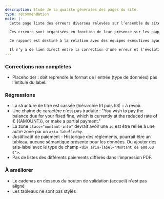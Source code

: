 ```yaml
---
description: Etude de la qualité générales des pages du site.
type: recommendation
note: |-
  Cette page liste des erreurs diverses relevées sur l’ensemble du site. Elles peuvent être de tout types (visuel, code, structure, textuel), ainsi que présenter des critères permettant de les classer sous forme de listes spécifiques (status, lots de correction, criticités…).

  Ces erreurs sont organisées en fonction de leur présence sur les pages du site : par page puis par bloc.

  Ce rapport est destiné à la relation avec des équipes exécutives ayant pour objectif : d’estimer le temps de développement, créer des tâches, distribuer les tâches, corriger les erreurs,… Il est évolutif et sert de base discussion pour les questions stratégiques entre MOA et MOE.

  Il n’y a de lien direct entre la correction d’une erreur et l’évolution du [taux de conformité RGAA](/audits/amendes/accessibility/). Même si les 2 rapports se recoupent.
---
```


### Corrections non complètes

  * Placeholder : doit reprendre le format de l'entrée (type de données) pas l'intitulé du label.

### Régressions

  * La structure de titre est cassée (hiérarchie h1 puis h3) :: à revoir.
  * Une chaîne de caractère n'est pas traduite : "You wish to pay the balance due for your fixed fine, which is currently at the reduced rate of € {{AMOUNT}}, or make a partial payment."
  * La zone `class="montant-info"` devrait avoir une `id` est être reliée à une autre zone par un `aria-labelledby`.
  * Justificatif de paiement - Historique des règlements, pourrait être un tableau, aucune sémantique présente pour les données. Ou ajouter des aria-label avec le type de champ `<div aria-label="Montant de 600,00 €">`.
  * Pas de listes des différents paiements différés dans l'impression PDF.

### À améliorer

  * Le cadenas en dessous du bouton de validation (accueil) n'est pas aligné
  * Les tableaux ne sont pas stylés
